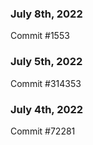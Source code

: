 ### July 8th, 2022

Commit #1553

### July 5th, 2022

Commit #314353


### July 4th, 2022

Commit #72281
